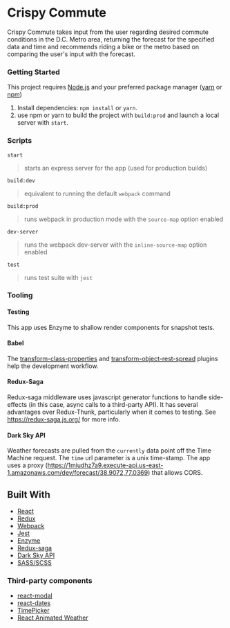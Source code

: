 # Crispy Commute

Crispy Commute takes input from the user regarding desired commute conditions in the D.C. Metro area, returning the forecast for the specified data and time and recommends riding a bike or the metro based on comparing the user's input with the forecast.

### Getting Started
This project requires [Node.js](https://nodejs.org/en/) and your preferred package manager ([yarn](https://yarnpkg.com/en/) or [npm](https://www.npmjs.com/))

1. Install dependencies: `npm install` or `yarn`.
2. use npm or yarn  to build the project with `build:prod` and launch a local server with `start`.

### Scripts

`start`
>starts an express server for the app (used for production builds)

`build:dev`
>equivalent to running the default `webpack` command

`build:prod`
>runs webpack in production mode with the `source-map` option enabled

`dev-server`
>runs the webpack dev-server with the `inline-source-map` option enabled

`test`
>runs test suite with `jest`
### Tooling

#### Testing
This app uses Enzyme to shallow render components for snapshot tests.

#### Babel
The [transform-class-properties](https://babeljs.io/docs/plugins/transform-class-properties/) and [transform-object-rest-spread](https://babeljs.io/docs/plugins/transform-object-rest-spread/) plugins help the development workflow. 

#### Redux-Saga
Redux-saga middleware uses javascript generator functions to handle side-effects (in this case, async calls to a third-party API). It has several advantages over Redux-Thunk, particularly when it comes to testing. See https://redux-saga.js.org/ for more info.

#### Dark Sky API
Weather forecasts are pulled from the `currently` data point off the Time Machine request. The `time` url parameter is a unix time-stamp. The app uses a proxy (https://1miudhz7a9.execute-api.us-east-1.amazonaws.com/dev/forecast/38.9072,77.0369) that allows CORS.

## Built With

* [React](https://facebook.github.io/react/)
* [Redux](http://redux.js.org/)
* [Webpack](https://webpack.github.io/)
* [Jest](https://facebook.github.io/jest/)
* [Enzyme](http://airbnb.io/enzyme/)
* [Redux-saga](https://redux-saga.js.org/)
* [Dark Sky API](https://darksky.net/dev)
* [SASS/SCSS](http://sass-lang.com/)

### Third-party components

* [react-modal](https://github.com/reactjs/react-modal)
* [react-dates](https://github.com/airbnb/react-dates)
* [TimePicker](https://github.com/react-component/time-picker)
* [React Animated Weather](https://github.com/divyanshu013/react-animated-weather)
